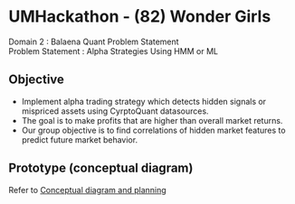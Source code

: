# UMHackathon - (82) Wonder Girls
Domain 2 : Balaena Quant Problem Statement  
Problem Statement : Alpha Strategies Using HMM or ML

## Objective
* Implement alpha trading strategy which detects hidden signals or mispriced assets using CyrptoQuant datasources.
* The goal is to make profits that are higher than overall market returns.
* Our group objective is to find correlations of hidden market features to predict future market behavior.

## Prototype (conceptual diagram)
Refer to [Conceptual diagram and planning](https://github.com/faryzafarizal/UMHackathon-Wonder-Girls/blob/c30648358f72951d36c177e970f84e3d2ecb8326/prototype/conceptual_diagram.md)
